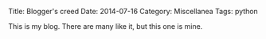 Title: Blogger's creed
Date: 2014-07-16
Category: Miscellanea
Tags: python

This is my blog. There are many like it, but this one is mine.
